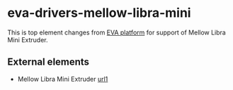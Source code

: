 # eva-drivers-mellow-libra-mini

This is top element changes from [EVA platform](https://main.eva-3d.page/) for support of Mellow Libra Mini Extruder.

## External elements
- Mellow Libra Mini Extruder [url1](https://aliexpress.com/item/1005003506182112.html)
